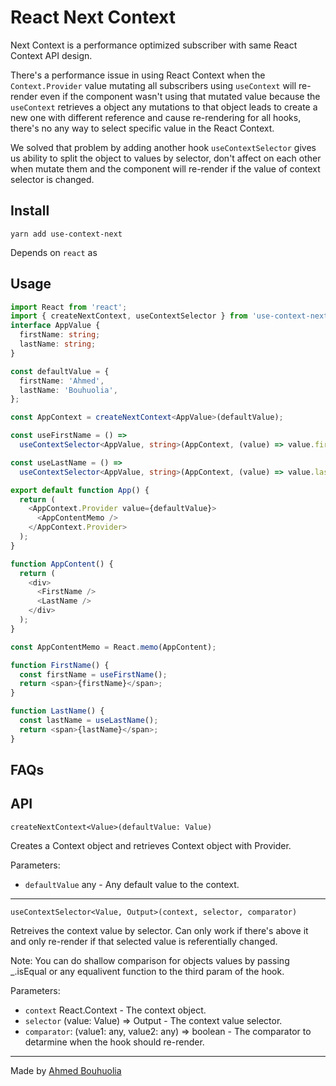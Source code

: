 # React Next Context

Next Context is a performance optimized subscriber with same React Context API design.

There's a performance issue in using React Context when the `Context.Provider` value mutating all subscribers using `useContext` will re-render even if the component wasn't using that mutated value because the `useContext` retrieves a object any mutations to that object leads to create a new one with different reference and cause re-rendering for all hooks, there's no any way to select specific value in the React Context.

We solved that problem by adding another hook `useContextSelector` gives us ability to split the object to values by selector, don't affect on each other when mutate them and the component will re-render if the value of context selector is changed.

## Install

```
yarn add use-context-next
```

Depends on `react` as 

## Usage

```typescript
import React from 'react';
import { createNextContext, useContextSelector } from 'use-context-next';
interface AppValue {
  firstName: string;
  lastName: string;
}

const defaultValue = {
  firstName: 'Ahmed',
  lastName: 'Bouhuolia',
};

const AppContext = createNextContext<AppValue>(defaultValue);

const useFirstName = () =>
  useContextSelector<AppValue, string>(AppContext, (value) => value.firstName);

const useLastName = () =>
  useContextSelector<AppValue, string>(AppContext, (value) => value.lastName);

export default function App() {
  return (
    <AppContext.Provider value={defaultValue}>
      <AppContentMemo />
    </AppContext.Provider>
  );
}

function AppContent() {
  return (
    <div>
      <FirstName />
      <LastName />
    </div>
  );
}

const AppContentMemo = React.memo(AppContent);

function FirstName() {
  const firstName = useFirstName();
  return <span>{firstName}</span>;
}

function LastName() {
  const lastName = useLastName();
  return <span>{lastName}</span>;
}
```

## FAQs

## API

`createNextContext<Value>(defaultValue: Value)`

Creates a Context object and retrieves Context object with Provider.

Parameters:
- `defaultValue` any - Any default value to the context.

---

`useContextSelector<Value, Output>(context, selector, comparator)`

Retreives the context value by selector. Can only work if there's above it and only re-render if that selected value is referentially changed.

Note: You can do shallow comparison for objects values by passing _.isEqual or any equalivent function to the third param of the hook.

Parameters:
- `context` React.Context - The context object.
- `selector` (value: Value) => Output - The context value selector.
- `comparator`: (value1: any, value2: any) => boolean - The comparator to detarmine when the hook should re-render.

-----

Made by [Ahmed Bouhuolia](https://twitter.com/bouhuolia)

